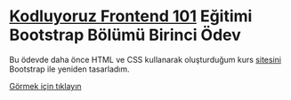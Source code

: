 # [Kodluyoruz Frontend 101](https://github.com/erdinckurt/kodluyoruz-frontend-101-egitimi) Eğitimi Bootstrap Bölümü Birinci Ödev

Bu ödevde daha önce HTML ve CSS kullanarak oluşturduğum kurs [sitesini](https://github.com/erdinckurt/frontend-101-css-ilk-odev) Bootstrap ile yeniden tasarladım.

[Görmek için tıklayın](https://erdinckurt.github.io/frontend-101-bootstrap-ilk-odev/)
